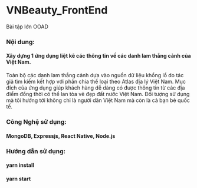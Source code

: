 # VNBeauty_FrontEnd
Bài tập lớn OOAD
### Nội dung:
#### Xây dựng 1 ứng dụng liệt kê các thông tin về các danh lam thắng cảnh của Việt Nam.
Toàn bộ các danh lam thắng cảnh dựa vào nguồn dữ liệu khổng lồ do tác giả tìm kiếm kết hợp với phân chia thể loại theo Atlas địa lý Việt Nam.
Mục đích của ứng dụng giúp khách hàng dễ dàng có được thông tin từ các địa điểm đồng thời có thể lan tỏa vẻ đẹp đất nước Việt Nam.
Đối tượng sử dụng mà tôi hướng tới không chỉ là người dân Việt Nam mà còn là cả bạn bè quốc tế.

### Công Nghệ sử dụng:
#### MongoDB, Expressjs, React Native, Node.js
### Hướng dẫn sử dụng:
#### yarn install
#### yarn start
